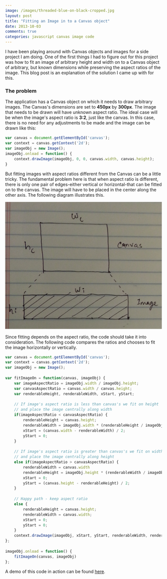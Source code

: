 ```yaml
---
image: /images/threaded-blue-on-black-cropped.jpg
layout: post
title: "Fitting an Image in to a Canvas object"
date: 2013-10-03
comments: true
categories: javascript canvas image code
---
```

I have been playing around with Canvas objects and images for a side project I am doing. One of the first things I had to figure out for this project was how to fit an image of arbitrary height and width on to a Canvas object of arbitrary, but known dimensions while preserving the aspect ratios of the image. This blog post is an explanation of the solution I came up with for this.

### The problem
The application has a Canvas object on which it needs to draw arbitrary images. The Canvas's dimensions are set to **450px** by **300px**. The image that needs to be drawn will have unknown aspect ratio. The ideal case will be when the image's aspect ratio is **3:2**, just like the canvas. In this case, there is no need for any adjustments to be made and the image can be drawn like this:

```javascript
var canvas = document.getElementById('canvas');
var context = canvas.getContext('2d');
var imageObj = new Image();
imageObj.onload = function() {
	context.drawImage(imageObj, 0, 0, canvas.width, canvas.height);
}
```
But fitting images with aspect ratios different from the Canvas can be a little tricky. The fundamental problem here is that when aspect ratio is different, there is only one pair of edges-either vertical or horizontal-that can be fitted on to the canvas. The image will have to be placed in the center along the other axis. The following diagram illustrates this.

![Canvas fitting](/images/canvas_fitting.png)

Since fitting depends on the aspect ratio, the code should take it into consideration. The following code compares the ratios and chooses to fit the image horizontally or vertically.
```javascript
var canvas = document.getElementById('canvas');
var context = canvas.getContext('2d');
var imageObj = new Image();

var fitImageOn = function(canvas, imageObj) {
	var imageAspectRatio = imageObj.width / imageObj.height;
	var canvasAspectRatio = canvas.width / canvas.height;
	var renderableHeight, renderableWidth, xStart, yStart;

	// If image's aspect ratio is less than canvas's we fit on height
	// and place the image centrally along width
	if(imageAspectRatio < canvasAspectRatio) {
		renderableHeight = canvas.height;
		renderableWidth = imageObj.width * (renderableHeight / imageObj.height);
		xStart = (canvas.width - renderableWidth) / 2;
		yStart = 0;
	}

	// If image's aspect ratio is greater than canvas's we fit on width
	// and place the image centrally along height
	else if(imageAspectRatio > canvasAspectRatio) {
		renderableWidth = canvas.width
		renderableHeight = imageObj.height * (renderableWidth / imageObj.width);
		xStart = 0;
		yStart = (canvas.height - renderableHeight) / 2;
	}

	// Happy path - keep aspect ratio
	else {
		renderableHeight = canvas.height;
		renderableWidth = canvas.width;
		xStart = 0;
		yStart = 0;
	}
	context.drawImage(imageObj, xStart, yStart, renderableWidth, renderableHeight);
};

imageObj.onload = function() {
	fitImageOn(canvas, imageObj)
};

```

A demo of this code in action can be found [here](/demos/canvas_fitting.html).
